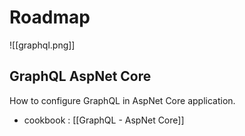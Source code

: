 # Roadmap
![[graphql.png]]
## GraphQL AspNet Core

How to configure GraphQL in AspNet Core application.
- cookbook : [[GraphQL - AspNet Core]]

